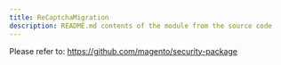 ```yaml
---
title: ReCaptchaMigration
description: README.md contents of the module from the source code
---
```


Please refer to: https://github.com/magento/security-package